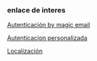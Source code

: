


### enlace de interes
[Autenticación by magic email](https://unfoldai.com/django-passwordless-auth/)

[Autenticacíon personalizada](https://medium.com/@johnthuo/building-your-own-django-custom-user-model-292bade451bd)

[Localización](https://www.freecodecamp.org/news/localize-django-app/)
